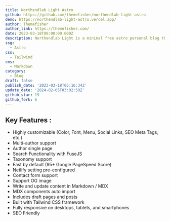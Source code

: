 ```yaml
---
title: Northendlab Light Astro
github: https://github.com/themefisher/northendlab-light-astro
demo: https://northendlab-light-astro.vercel.app/
author: Themefisher
author_link: https://themefisher.com/
date: 2023-03-18T00:00:00.000Z
description: Northendlab Light is a minimal free astro personal blog theme.
ssg:
  - Astro
css:
  - Tailwind
cms:
  - Markdown
category:
  - Blog
draft: false
publish_date: '2023-03-18T05:16:34Z'
update_date: '2024-02-05T03:02:50Z'
github_star: 19
github_fork: 6
---
```


## Key Features :

- Highly customizable (Color, Font, Menu, Social Links, SEO Meta Tags, etc.)
- Multi-author support
- Author single page
- Search Functionality with FuseJS
- Taxonomy support
- Fast by default (95+ Google PageSpeed Score)
- Netlify setting pre-configured
- Contact form support
- Support OG image
- Write and update content in Markdown / MDX
- MDX components auto import
- Includes draft pages and posts
- Built with Tailwind CSS framework
- Fully responsive on desktops, tablets, and smartphones
- SEO Friendly
